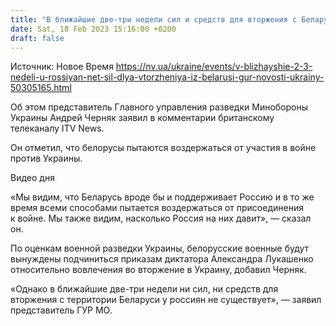 ```yaml
---
title: "В ближайшие две-три недели сил и средств для вторжения с Беларуси у россиян нет — разведка"
date: Sat, 18 Feb 2023 15:16:00 +0200
draft: false
---
```

Источник: Новое Время https://nv.ua/ukraine/events/v-blizhayshie-2-3-nedeli-u-rossiyan-net-sil-dlya-vtorzheniya-iz-belarusi-gur-novosti-ukrainy-50305165.html


Об этом представитель Главного управления разведки Минобороны Украины Андрей Черняк заявил в комментарии британскому телеканалу ITV News.

Он отметил, что белорусы пытаются воздержаться от участия в войне против Украины.

  Видео дня   

«Мы видим, что Беларусь вроде бы и поддерживает Россию и в то же время всеми способами пытается воздержаться от присоединения к войне. Мы также видим, насколько Россия на них давит», — сказал он.

По оценкам военной разведки Украины, белорусские военные будут вынуждены подчиниться приказам диктатора Александра Лукашенко относительно вовлечения во вторжение в Украину, добавил Черняк.

«Однако в ближайшие две-три недели ни сил, ни средств для вторжения с территории Беларуси у россиян не существует», — заявил представитель ГУР МО.
